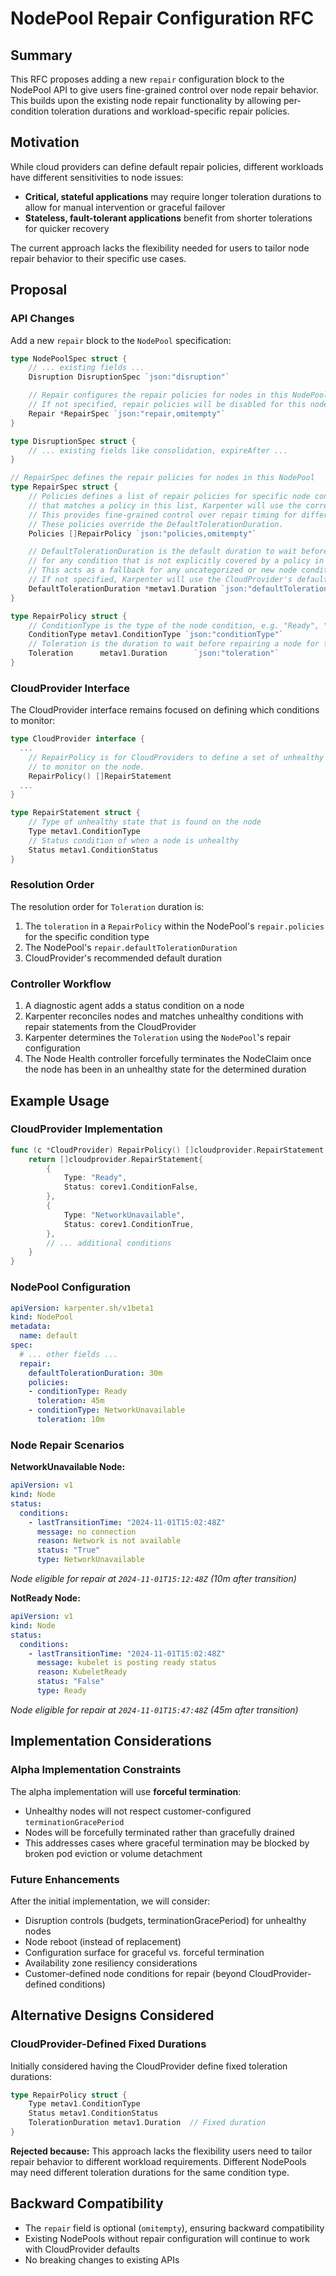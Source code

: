 # NodePool Repair Configuration RFC

## Summary

This RFC proposes adding a new `repair` configuration block to the NodePool API to give users fine-grained control over node repair behavior. This builds upon the existing node repair functionality by allowing per-condition toleration durations and workload-specific repair policies.

## Motivation

While cloud providers can define default repair policies, different workloads have different sensitivities to node issues:

- **Critical, stateful applications** may require longer toleration durations to allow for manual intervention or graceful failover
- **Stateless, fault-tolerant applications** benefit from shorter tolerations for quicker recovery

The current approach lacks the flexibility needed for users to tailor node repair behavior to their specific use cases.

## Proposal

### API Changes

Add a new `repair` block to the `NodePool` specification:

```go
type NodePoolSpec struct {
    // ... existing fields ...
    Disruption DisruptionSpec `json:"disruption"`

    // Repair configures the repair policies for nodes in this NodePool.
    // If not specified, repair policies will be disabled for this nodepool.
    Repair *RepairSpec `json:"repair,omitempty"`
}

type DisruptionSpec struct {
    // ... existing fields like consolidation, expireAfter ...
}

// RepairSpec defines the repair policies for nodes in this NodePool
type RepairSpec struct {
    // Policies defines a list of repair policies for specific node conditions. If a node has a condition
    // that matches a policy in this list, Karpenter will use the corresponding toleration duration.
    // This provides fine-grained control over repair timing for different issues.
    // These policies override the DefaultTolerationDuration.
	Policies []RepairPolicy `json:"policies,omitempty"`

    // DefaultTolerationDuration is the default duration to wait before repairing a node
    // for any condition that is not explicitly covered by a policy in the 'policies' list.
    // This acts as a fallback for any uncategorized or new node conditions.
    // If not specified, Karpenter will use the CloudProvider's default duration.
	DefaultTolerationDuration *metav1.Duration `json:"defaultTolerationDuration,omitempty"`
}

type RepairPolicy struct {
    // ConditionType is the type of the node condition, e.g. "Ready", "DiskPressure".
    ConditionType metav1.ConditionType `json:"conditionType"`
    // Toleration is the duration to wait before repairing a node for this specific condition.
    Toleration      metav1.Duration      `json:"toleration"`
}
```

### CloudProvider Interface

The CloudProvider interface remains focused on defining which conditions to monitor:

```go
type CloudProvider interface {
  ...
    // RepairPolicy is for CloudProviders to define a set of unhealthy conditions for Karpenter 
    // to monitor on the node.
    RepairPolicy() []RepairStatement
  ...
}

type RepairStatement struct {
    // Type of unhealthy state that is found on the node
    Type metav1.ConditionType 
    // Status condition of when a node is unhealthy
    Status metav1.ConditionStatus
}
```

### Resolution Order

The resolution order for `Toleration` duration is:
1. The `toleration` in a `RepairPolicy` within the NodePool's `repair.policies` for the specific condition type
2. The NodePool's `repair.defaultTolerationDuration`
3. CloudProvider's recommended default duration

### Controller Workflow

1. A diagnostic agent adds a status condition on a node
2. Karpenter reconciles nodes and matches unhealthy conditions with repair statements from the CloudProvider
3. Karpenter determines the `Toleration` using the `NodePool`'s repair configuration
4. The Node Health controller forcefully terminates the NodeClaim once the node has been in an unhealthy state for the determined duration

## Example Usage

### CloudProvider Implementation
```go
func (c *CloudProvider) RepairPolicy() []cloudprovider.RepairStatement {
    return []cloudprovider.RepairStatement{
        {
            Type: "Ready",
            Status: corev1.ConditionFalse,
        },
        {
            Type: "NetworkUnavailable",
            Status: corev1.ConditionTrue,
        },
        // ... additional conditions
    }
}
```

### NodePool Configuration
```yaml
apiVersion: karpenter.sh/v1beta1
kind: NodePool
metadata:
  name: default
spec:
  # ... other fields ...
  repair:
    defaultTolerationDuration: 30m
    policies:
    - conditionType: Ready
      toleration: 45m
    - conditionType: NetworkUnavailable
      toleration: 10m
```

### Node Repair Scenarios

**NetworkUnavailable Node:**
```yaml
apiVersion: v1
kind: Node
status:
  conditions:
    - lastTransitionTime: "2024-11-01T15:02:48Z"
      message: no connection
      reason: Network is not available
      status: "True"
      type: NetworkUnavailable
```
*Node eligible for repair at `2024-11-01T15:12:48Z` (10m after transition)*

**NotReady Node:**
```yaml
apiVersion: v1
kind: Node
status:
  conditions:
    - lastTransitionTime: "2024-11-01T15:02:48Z"
      message: kubelet is posting ready status  
      reason: KubeletReady
      status: "False"
      type: Ready
```
*Node eligible for repair at `2024-11-01T15:47:48Z` (45m after transition)*

## Implementation Considerations

### Alpha Implementation Constraints

The alpha implementation will use **forceful termination**:
- Unhealthy nodes will not respect customer-configured `terminationGracePeriod`
- Nodes will be forcefully terminated rather than gracefully drained
- This addresses cases where graceful termination may be blocked by broken pod eviction or volume detachment

### Future Enhancements

After the initial implementation, we will consider:
- Disruption controls (budgets, terminationGracePeriod) for unhealthy nodes
- Node reboot (instead of replacement)
- Configuration surface for graceful vs. forceful termination
- Availability zone resiliency considerations
- Customer-defined node conditions for repair (beyond CloudProvider-defined conditions)

## Alternative Designs Considered

### CloudProvider-Defined Fixed Durations

Initially considered having the CloudProvider define fixed toleration durations:

```go
type RepairPolicy struct {
    Type metav1.ConditionType 
    Status metav1.ConditionStatus
    TolerationDuration metav1.Duration  // Fixed duration
}
```

**Rejected because:** This approach lacks the flexibility users need to tailor repair behavior to different workload requirements. Different NodePools may need different toleration durations for the same condition type.

## Backward Compatibility

- The `repair` field is optional (`omitempty`), ensuring backward compatibility
- Existing NodePools without repair configuration will continue to work with CloudProvider defaults
- No breaking changes to existing APIs